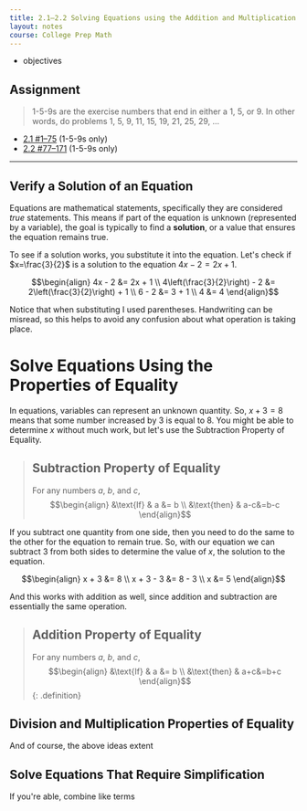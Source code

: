 ```yaml
---
title: 2.1–2.2 Solving Equations using the Addition and Multiplication Properties of Equality
layout: notes
course: College Prep Math
---
```


- objectives

## Assignment

> 1-5-9s are the exercise numbers that end in either a 1, 5, or 9. In other words, do problems 1, 5, 9, 11, 15, 19, 21, 25, 29, ...

- [2.1 #1–75](https://openstax.org/books/elementary-algebra-2e/pages/2-1-solve-equations-using-the-subtraction-and-addition-properties-of-equality#fs-id1168345389499) (1-5-9s only)
- [2.2 #77–171](https://openstax.org/books/elementary-algebra-2e/pages/2-2-solve-equations-using-the-division-and-multiplication-properties-of-equality#fs-id1168344324848) (1-5-9s only)

---

## Verify a Solution of an Equation

Equations are mathematical statements, specifically they are considered *true* statements. This means if part of the equation is unknown (represented by a variable), the goal is typically to find a **solution**, or a value that ensures the equation remains true.

To see if a solution works, you substitute it into the equation. Let's check if $x=\frac{3}{2}$ is a solution to the equation ${4x-2=2x+1}$.

$$\begin{align}
4x - 2 &= 2x + 1 \\
4\left(\frac{3}{2}\right) - 2 &= 2\left(\frac{3}{2}\right) + 1 \\
6 - 2 &= 3 + 1 \\
4 &= 4
\end{align}$$

Notice that when substituting I used parentheses. Handwriting can be misread, so this helps to avoid any confusion about what operation is taking place.

# Solve Equations Using the Properties of Equality

In equations, variables can represent an unknown quantity. So, ${x+3=8}$ means that some number increased by $3$ is equal to $8$. You might be able to determine $x$ without much work, but let's use the Subtraction Property of Equality.

> ## Subtraction Property of Equality
>
> For any numbers $a$, $b$, and $c$,
> $$\begin{align}
> &\text{If}   & a  &= b \\
> &\text{then} & a-c&=b-c
> \end{align}$$

If you subtract one quantity from one side, then you need to do the same to the other for the equation to remain true. So, with our equation we can subtract $3$ from both sides to determine the value of $x$, the solution to the equation.

$$\begin{align}
x + 3 &= 8 \\
x + 3 - 3 &= 8 - 3 \\
x &= 5
\end{align}$$

And this works with addition as well, since addition and subtraction are essentially the same operation.

> ## Addition Property of Equality
>
> For any numbers $a$, $b$, and $c$,
> $$\begin{align}
> &\text{If}   & a  &= b \\
> &\text{then} & a+c&=b+c
> \end{align}$$
{: .definition}

## Division and Multiplication Properties of Equality

And of course, the above ideas extent 

## Solve Equations That Require Simplification

If you're able, combine like terms